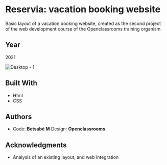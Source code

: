 # Reservia: vacation booking website
Basic layout of a vacation booking website, created as the second project of the web development course of the Openclassrooms training organism. 

## Year
2021

![Desktop - 1](https://user-images.githubusercontent.com/72797333/222510685-db2d5cb8-4cb2-428b-b393-55d4332bcbff.png)

## Built With

* Html
* CSS

## Authors

* Code: **Betsabé M** Design: **Openclassrooms** 


## Acknowledgments

* Analysis of an existing layout, and web integration


